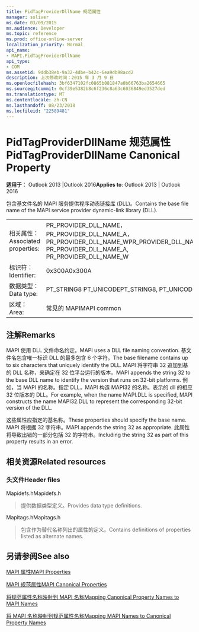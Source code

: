 ```yaml
---
title: PidTagProviderDllName 规范属性
manager: soliver
ms.date: 03/09/2015
ms.audience: Developer
ms.topic: reference
ms.prod: office-online-server
localization_priority: Normal
api_name:
- MAPI.PidTagProviderDllName
api_type:
- COM
ms.assetid: 9ddb38eb-9a32-4dbe-b42c-6ea9db98acd2
description: 上次修改时间：2015 年 3 月 9 日
ms.openlocfilehash: 3bf6347102fc0865b081847a0b66763ba2654665
ms.sourcegitcommit: 0cf39e5382b8c6f236c8a63c6036849ed3527ded
ms.translationtype: MT
ms.contentlocale: zh-CN
ms.lasthandoff: 08/23/2018
ms.locfileid: "22589481"
---
```

# <a name="pidtagproviderdllname-canonical-property"></a><span data-ttu-id="2a458-103">PidTagProviderDllName 规范属性</span><span class="sxs-lookup"><span data-stu-id="2a458-103">PidTagProviderDllName Canonical Property</span></span>

  
  
<span data-ttu-id="2a458-104">**适用于**： Outlook 2013 |Outlook 2016</span><span class="sxs-lookup"><span data-stu-id="2a458-104">**Applies to**: Outlook 2013 | Outlook 2016</span></span> 
  
<span data-ttu-id="2a458-105">包含基文件名的 MAPI 服务提供程序动态链接库 (DLL)。</span><span class="sxs-lookup"><span data-stu-id="2a458-105">Contains the base file name of the MAPI service provider dynamic-link library (DLL).</span></span>
  
|||
|:-----|:-----|
|<span data-ttu-id="2a458-106">相关属性：</span><span class="sxs-lookup"><span data-stu-id="2a458-106">Associated properties:</span></span>  <br/> |<span data-ttu-id="2a458-107">PR_PROVIDER_DLL_NAME，PR_PROVIDER_DLL_NAME_A，PR_PROVIDER_DLL_NAME_W</span><span class="sxs-lookup"><span data-stu-id="2a458-107">PR_PROVIDER_DLL_NAME, PR_PROVIDER_DLL_NAME_A, PR_PROVIDER_DLL_NAME_W</span></span>  <br/> |
|<span data-ttu-id="2a458-108">标识符：</span><span class="sxs-lookup"><span data-stu-id="2a458-108">Identifier:</span></span>  <br/> |<span data-ttu-id="2a458-109">0x300A</span><span class="sxs-lookup"><span data-stu-id="2a458-109">0x300A</span></span>  <br/> |
|<span data-ttu-id="2a458-110">数据类型：</span><span class="sxs-lookup"><span data-stu-id="2a458-110">Data type:</span></span>  <br/> |<span data-ttu-id="2a458-111">PT_STRING8 PT_UNICODE</span><span class="sxs-lookup"><span data-stu-id="2a458-111">PT_STRING8, PT_UNICODE</span></span>  <br/> |
|<span data-ttu-id="2a458-112">区域：</span><span class="sxs-lookup"><span data-stu-id="2a458-112">Area:</span></span>  <br/> |<span data-ttu-id="2a458-113">常见的 MAPI</span><span class="sxs-lookup"><span data-stu-id="2a458-113">MAPI common</span></span>  <br/> |
   
## <a name="remarks"></a><span data-ttu-id="2a458-114">注解</span><span class="sxs-lookup"><span data-stu-id="2a458-114">Remarks</span></span>

<span data-ttu-id="2a458-115">MAPI 使用 DLL 文件命名约定。</span><span class="sxs-lookup"><span data-stu-id="2a458-115">MAPI uses a DLL file naming convention.</span></span> <span data-ttu-id="2a458-116">基文件名包含唯一标识 DLL 的最多包含 6 个字符。</span><span class="sxs-lookup"><span data-stu-id="2a458-116">The base filename contains up to six characters that uniquely identify the DLL.</span></span> <span data-ttu-id="2a458-117">MAPI 将字符串 32 追加到基的 DLL 名称，来确定在 32 位平台运行的版本。</span><span class="sxs-lookup"><span data-stu-id="2a458-117">MAPI appends the string 32 to the base DLL name to identify the version that runs on 32-bit platforms.</span></span> <span data-ttu-id="2a458-118">例如，当 MAPI 的名称。指定 DLL，MAPI 构造 MAPI32 的名称。表示的 dll 的相应 32 位版本的 DLL。</span><span class="sxs-lookup"><span data-stu-id="2a458-118">For example, when the name MAPI.DLL is specified, MAPI constructs the name MAPI32.DLL to represent the corresponding 32-bit version of the DLL.</span></span>
  
<span data-ttu-id="2a458-119">这些属性应指定的基名称。</span><span class="sxs-lookup"><span data-stu-id="2a458-119">These properties should specify the base name.</span></span> <span data-ttu-id="2a458-120">MAPI 将根据 32 字符串。</span><span class="sxs-lookup"><span data-stu-id="2a458-120">MAPI appends the string 32 as appropriate.</span></span> <span data-ttu-id="2a458-121">此属性将导致出错的一部分包括 32 的字符串。</span><span class="sxs-lookup"><span data-stu-id="2a458-121">Including the string 32 as part of this property results in an error.</span></span>
  
## <a name="related-resources"></a><span data-ttu-id="2a458-122">相关资源</span><span class="sxs-lookup"><span data-stu-id="2a458-122">Related resources</span></span>

### <a name="header-files"></a><span data-ttu-id="2a458-123">头文件</span><span class="sxs-lookup"><span data-stu-id="2a458-123">Header files</span></span>

<span data-ttu-id="2a458-124">Mapidefs.h</span><span class="sxs-lookup"><span data-stu-id="2a458-124">Mapidefs.h</span></span>
  
> <span data-ttu-id="2a458-125">提供数据类型定义。</span><span class="sxs-lookup"><span data-stu-id="2a458-125">Provides data type definitions.</span></span>
    
<span data-ttu-id="2a458-126">Mapitags.h</span><span class="sxs-lookup"><span data-stu-id="2a458-126">Mapitags.h</span></span>
  
> <span data-ttu-id="2a458-127">包含作为替代名称列出的属性的定义。</span><span class="sxs-lookup"><span data-stu-id="2a458-127">Contains definitions of properties listed as alternate names.</span></span>
    
## <a name="see-also"></a><span data-ttu-id="2a458-128">另请参阅</span><span class="sxs-lookup"><span data-stu-id="2a458-128">See also</span></span>



[<span data-ttu-id="2a458-129">MAPI 属性</span><span class="sxs-lookup"><span data-stu-id="2a458-129">MAPI Properties</span></span>](mapi-properties.md)
  
[<span data-ttu-id="2a458-130">MAPI 规范属性</span><span class="sxs-lookup"><span data-stu-id="2a458-130">MAPI Canonical Properties</span></span>](mapi-canonical-properties.md)
  
[<span data-ttu-id="2a458-131">将规范属性名称映射到 MAPI 名称</span><span class="sxs-lookup"><span data-stu-id="2a458-131">Mapping Canonical Property Names to MAPI Names</span></span>](mapping-canonical-property-names-to-mapi-names.md)
  
[<span data-ttu-id="2a458-132">将 MAPI 名称映射到规范属性名称</span><span class="sxs-lookup"><span data-stu-id="2a458-132">Mapping MAPI Names to Canonical Property Names</span></span>](mapping-mapi-names-to-canonical-property-names.md)

